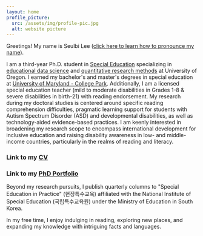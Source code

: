 ```yaml
---
layout: home
profile_picture:
  src: /assets/img/profile-pic.jpg
  alt: website picture
---
```


<p>
Greetings! My name is Seulbi Lee (<a href="https://namedrop.io/seulbilee">click here to learn how to pronounce my name</a>).
</p>
<p>
I am a third-year Ph.D. student in <a href="https://education.uoregon.edu/sped/graduate/phd">Special Education</a> specializing in <a href="https://education.uoregon.edu/epol/specialization-educational-data-science">educational data science</a> and <a href="https://education.uoregon.edu/qrme/qrm-specialization">quantitative research methods</a> at University of Oregon. I earned my bachelor's and master's degrees in special education at <a href="https://education.umd.edu/academics/departments/chse/edsp">University of Maryland - College Park</a>. Additionally, I am a licensed special education teacher (mild to moderate disabilities in Grades 1-8 & severe disabilities in birth-21) with reading endorsement. My research during my doctoral studies is centered around specific reading comprehension difficulties, pragmatic learning support for students with Autism Spectrum Disorder (ASD) and developmental disabilities, as well as technology-aided evidence-based practices. I am keenly interested in broadening my research scope to encompass international development for inclusive education and raising disability awareness in low- and middle-income countries, particularly in the realms of reading and literacy. 
</p>

###  Link to my <a href="https://drive.google.com/file/d/15kQmnynekPEi68SzSoDJu4yS1v7b1YLG/view?usp=drive_link">CV</a>

###  Link to my <a href="https://sites.google.com/view/lee-competency?usp=sharing">PhD Portfolio</a>


<p>
Beyond my research pursuits, I publish quarterly columns to "Special Education in Practice" (현장특수교육) affiliated with the National Institute of Special Education (국립특수교육원) under the Ministry of Education in South Korea.
</p>
<p>
In my free time, I enjoy indulging in reading, exploring new places, and expanding my knowledge with intriguing facts and languages.
</p>